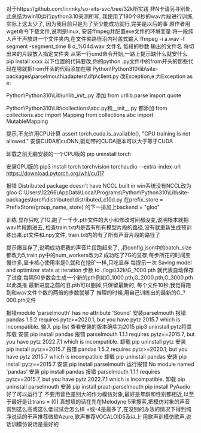 对于https://github.com/innnky/so-vits-svc/tree/32k所实践
非N卡请另寻别处,此总结为win10运行python3.10亲测所写,
我使用了180个8秒的wav片段进行训练,实际上这太少了,
因为我目前只是为了至少能成功就行,完美是以后的事
原作者用wget命令下载文件,说明是linux,
安装ffmpeg并配置exe文件的环境变量
将一段纯人声干声放进一个文件夹内,在文件夹路径沿内衬盖式输入
ffmpeg -i a.wav -f segment -segment_time 8 o_%04d.wav
 文件名                      每段的秒数    输出的文件名
将切出来的片段放入指定文件夹
从第一行cmd命令开始,一路上提示缺什么就安什么
pip install xxxx
以下位置的代码要改,你的python
.py文件中的from开头的那些代码在哪就把from开头的代码添加在哪
Python\Python310\lib\site-packages\parselmouth\adapters\dfp\client.py
改Exception,e:为Exception as e:

Python\Python310\Lib\urllib\__init__.py
添加
from urllib.parse import quote

Python\Python310\Lib\collections\abc.py和__init__.py
都添加
from collections.abc import Mapping
from collections.abc import MutableMapping

提示,不允许用CPU计算
assert torch.cuda.is_available(), "CPU training is not allowed."
安装CUDA和cuDNN,驱动带的CUDA版本可以大于等于CUDA

卸载之前无脑安装的一个CPU版的
pip uninstall torch

安装GPU版的
pip3 install torch torchvision torchaudio --extra-index-url https://download.pytorch.org/whl/cu117

报错
Distributed package doesn't have NCCL built in
win系统没有NCCL改为gloo
C:\Users\12266\AppData\Local\Programs\Python\Python310\Lib\site-packages\torch\distributed\distributed_c10d.py
在prefix_store = PrefixStore(group_name, store)
的下一排加上backend = "gloo"

训练
显存只吃了1G,跑了一千步.pth文件的大小和修改时间都没变,说明根本就把wav片段跑进去,
检查train.txt内是否有所有模型片段的路径,没有就重新生成预训练出来.pt文件和.npy文件,
train.txt内的有了所有声音片段的路径了

提示爆显存了,说明成功把我的声音片段跑起来了,
,将config.json中的batch_size都改为5,train.py中的num_workers改为2
成功吃了7G的显存,每步所花的时间变慢许多,显卡核心使用率是0,就和在挖矿一样,只吃显存
每提示一次 Saving model and optimizer state at iteration 步数 to ./logs\32k\G_?000.pth 
就代表自动保存了进度.每隔50步数会生成一个新的pth例如G_1000.pth,G_2000.pth,G_3000.pth以此类推
最新进度之前的旧.pth可以删掉,只保留最新的,
每个文件10秒,我觉得跑到和wav文件个数的两倍的步数就够了
推理的时候,用自己训练出的最新的G_?000.pth文件

报错module 'parselmouth' has no attribute 'Sound'
安装parselmouth
报错
pandas 1.5.2 requires pytz>=2020.1, but you have pytz 2015.7 which is incompatible.
输入
pip list
查看安装的版本确实为2015
pip3 uninstall pytz将其卸载
安装
pip install pandas
报错
parselmouth 1.1.1 requires pytz==2015.7, but you have pytz 2022.7.1 which is incompatible.
卸载
pip uninstall pytz
安装
pip install pytz==2015.7
报错
pandas 1.5.2 requires pytz>=2020.1, but you have pytz 2015.7 which is incompatible
卸载
pip uninstall pandas
安装
pip install pytz==2015.7
安装
pip install parselmouth
运行报错
No module named 'pandas'
安装
pip install pandas
报错
parselmouth 1.1.1 requires pytz==2015.7, but you have pytz 2022.7.1 which is incompatible.
卸载
pip uninstall parselmouth
安装
pip install praat-parselmouth
pip install PyAudio
好了可以运行了
不要用音色差别大的作为模仿对象,最好是年龄和性别都相近,以至于最好是让trans = [0] 
真想填的话在先在Melodyne 5里搜索,把模仿对象的声音调到这么高或这么低试试会怎么样
+或-4是最多了,在没别的办法的情况下得到纯净说话的干声推荐微软Azure,歌声推荐VOCALOID5及以上
用歌声训模仿歌声,说话训模仿说话是最好的
